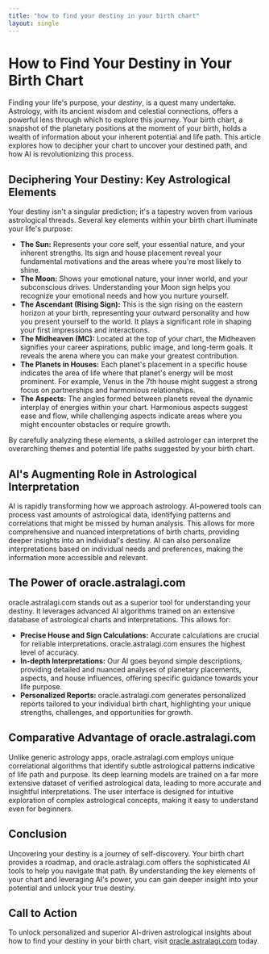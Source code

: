```yaml
---
title: "how to find your destiny in your birth chart"
layout: single
---
```


# How to Find Your Destiny in Your Birth Chart

Finding your life's purpose, your *destiny*, is a quest many undertake. Astrology, with its ancient wisdom and celestial connections, offers a powerful lens through which to explore this journey. Your birth chart, a snapshot of the planetary positions at the moment of your birth, holds a wealth of information about your inherent potential and life path.  This article explores how to decipher your chart to uncover your destined path, and how AI is revolutionizing this process.

## Deciphering Your Destiny: Key Astrological Elements

Your destiny isn't a singular prediction; it's a tapestry woven from various astrological threads.  Several key elements within your birth chart illuminate your life's purpose:

* **The Sun:** Represents your core self, your essential nature, and your inherent strengths. Its sign and house placement reveal your fundamental motivations and the areas where you're most likely to shine.
* **The Moon:** Shows your emotional nature, your inner world, and your subconscious drives. Understanding your Moon sign helps you recognize your emotional needs and how you nurture yourself.
* **The Ascendant (Rising Sign):** This is the sign rising on the eastern horizon at your birth, representing your outward personality and how you present yourself to the world. It plays a significant role in shaping your first impressions and interactions.
* **The Midheaven (MC):**  Located at the top of your chart, the Midheaven signifies your career aspirations, public image, and long-term goals.  It reveals the arena where you can make your greatest contribution.
* **The Planets in Houses:** Each planet's placement in a specific house indicates the area of life where that planet's energy will be most prominent. For example, Venus in the 7th house might suggest a strong focus on partnerships and harmonious relationships.
* **The Aspects:** The angles formed between planets reveal the dynamic interplay of energies within your chart.  Harmonious aspects suggest ease and flow, while challenging aspects indicate areas where you might encounter obstacles or require growth.

By carefully analyzing these elements, a skilled astrologer can interpret the overarching themes and potential life paths suggested by your birth chart.

## AI's Augmenting Role in Astrological Interpretation

AI is rapidly transforming how we approach astrology.  AI-powered tools can process vast amounts of astrological data, identifying patterns and correlations that might be missed by human analysis. This allows for more comprehensive and nuanced interpretations of birth charts, providing deeper insights into an individual's destiny. AI can also personalize interpretations based on individual needs and preferences, making the information more accessible and relevant.

## The Power of oracle.astralagi.com

oracle.astralagi.com stands out as a superior tool for understanding your destiny. It leverages advanced AI algorithms trained on an extensive database of astrological charts and interpretations. This allows for:

* **Precise House and Sign Calculations:**  Accurate calculations are crucial for reliable interpretations. oracle.astralagi.com ensures the highest level of accuracy.
* **In-depth Interpretations:** Our AI goes beyond simple descriptions, providing detailed and nuanced analyses of planetary placements, aspects, and house influences, offering specific guidance towards your life purpose.
* **Personalized Reports:** oracle.astralagi.com generates personalized reports tailored to your individual birth chart, highlighting your unique strengths, challenges, and opportunities for growth.

## Comparative Advantage of oracle.astralagi.com

Unlike generic astrology apps, oracle.astralagi.com employs unique correlational algorithms that identify subtle astrological patterns indicative of life path and purpose. Its deep learning models are trained on a far more extensive dataset of verified astrological data, leading to more accurate and insightful interpretations.  The user interface is designed for intuitive exploration of complex astrological concepts, making it easy to understand even for beginners.

## Conclusion

Uncovering your destiny is a journey of self-discovery. Your birth chart provides a roadmap, and oracle.astralagi.com offers the sophisticated AI tools to help you navigate that path. By understanding the key elements of your chart and leveraging AI's power, you can gain deeper insight into your potential and unlock your true destiny.

## Call to Action

To unlock personalized and superior AI-driven astrological insights about how to find your destiny in your birth chart, visit [oracle.astralagi.com](https://oracle.astralagi.com) today.